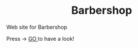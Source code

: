 <h1 align="center">  Barbershop </h1>
<p> Web site for Barbershop </p>
<p> Press &rarr; <a href="https://webdeveloperua.github.io/Barbershop/"> GO </a> to have a look! </p>

